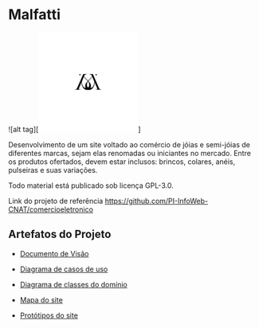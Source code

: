 # Malfatti

![alt tag][<img src="https://github.com/PI-InfoWeb-CNAT/Malfatti/blob/main/code/Imagens/Malfatti.png" width="200">] 

Desenvolvimento de um site voltado ao comércio de jóias e semi-jóias de diferentes marcas, sejam elas renomadas ou iniciantes no mercado.
Entre os produtos ofertados, devem estar inclusos: brincos, colares, anéis, pulseiras e suas variações.

Todo material está publicado sob licença GPL-3.0.

Link do projeto de referência https://github.com/PI-InfoWeb-CNAT/comercioeletronico

## Artefatos do Projeto

- [Documento de Visão](https://github.com/PI-InfoWeb-CNAT/Malfatti/blob/35b85a70949a627bcd57d493a6de95c1040920ea/docs/documento_de_visao.md)

- [Diagrama de casos de uso](https://github.com/PI-InfoWeb-CNAT/Malfatti/blob/main/docs/diagrama_de_casos_de_uso.jpg)

- [Diagrama de classes do domínio](https://github.com/PI-InfoWeb-CNAT/Malfatti/blob/main/docs/diagrama_de_classes.jpg)

- [Mapa do site](https://www.figma.com/file/4iUE8blA1ybmIiZCD3dtBZ/Mapa-do-Site?node-id=0%3A1)

- [Protótipos do site](https://www.figma.com/file/QoyzXNWz4s2cGq8V7gnJkf/Malfatti)

